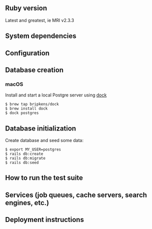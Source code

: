 ## Ruby version

Latest and greatest, ie MRI v2.3.3

## System dependencies

## Configuration

## Database creation

### macOS

Install and start a local Postgre server using [dock](https://github.com/bripkens/dock)

    $ brew tap bripkens/dock
    $ brew install dock
    $ dock postgres

## Database initialization

Create database and seed some data:

    $ export MY_USER=postgres
    $ rails db:create
    $ rails db:migrate
    $ rails db:seed

## How to run the test suite

## Services (job queues, cache servers, search engines, etc.)

## Deployment instructions
